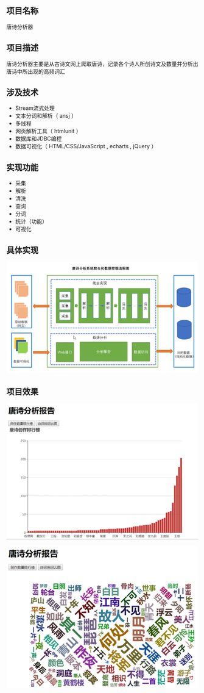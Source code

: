 ## 项目名称

唐诗分析器

## 项目描述

唐诗分析器主要是从古诗文网上爬取唐诗，记录各个诗人所创诗文及数量并分析出唐诗中所出现的高频词汇

## 涉及技术

+ Stream流式处理
+ 文本分词和解析（ ansj ）
+ 多线程
+ 网页解析工具（ htmlunit ）
+ 数据库和JDBC编程
+ 数据可视化（ HTML/CSS/JavaScript , echarts , jQuery ）

## 实现功能

+ 采集
+ 解析
+ 清洗
+ 查询
+ 分词
+ 统计（功能）
+ 可视化

## 具体实现

![](唐诗分析器流程图.PNG)

## 项目效果

![](唐诗创作排行榜.PNG)

![](诗词用词云图.PNG)
